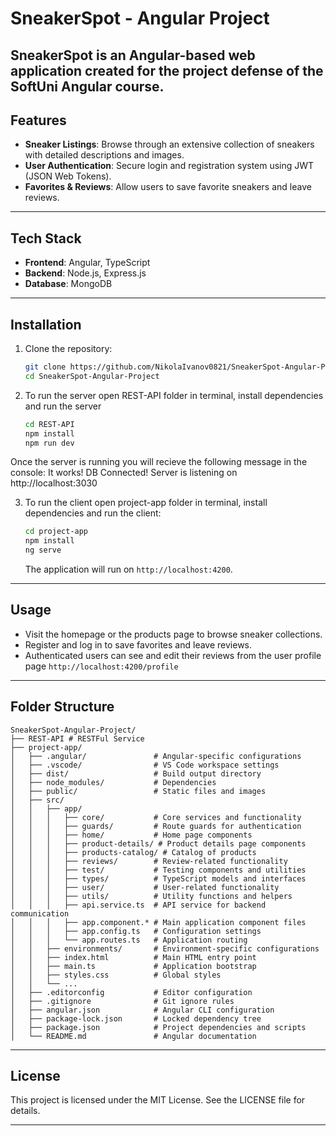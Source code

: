 # SneakerSpot - Angular Project

SneakerSpot is an Angular-based web application created for the project defense of the SoftUni Angular course.
---

## Features

- **Sneaker Listings**: Browse through an extensive collection of sneakers with detailed descriptions and images.
- **User Authentication**: Secure login and registration system using JWT (JSON Web Tokens).
- **Favorites & Reviews**: Allow users to save favorite sneakers and leave reviews.

---

## Tech Stack

- **Frontend**: Angular, TypeScript
- **Backend**: Node.js, Express.js 
- **Database**: MongoDB 

---

## Installation

1. Clone the repository:
   ```bash
   git clone https://github.com/NikolaIvanov0821/SneakerSpot-Angular-Project.git
   cd SneakerSpot-Angular-Project
   ```

2. To run the server open REST-API folder in terminal, install dependencies and run the server
   ```bash
   cd REST-API
   npm install
   npm run dev
   ```
  Once the server is running you will recieve the following message in the console: 
  It works!
  DB Connected!
  Server is listening on http://localhost:3030
  
3. To run the client open project-app folder in terminal, install dependencies and run the client:
   ```bash
   cd project-app
   npm install
   ng serve
   ```
   The application will run on `http://localhost:4200`.

---

## Usage

- Visit the homepage or the products page to browse sneaker collections.
- Register and log in to save favorites and leave reviews.
- Authenticated users can see and edit their reviews from the user profile page `http://localhost:4200/profile`
---

## Folder Structure

```plaintext
SneakerSpot-Angular-Project/
├── REST-API # RESTFul Service
├── project-app/
│   ├── .angular/               # Angular-specific configurations
│   ├── .vscode/                # VS Code workspace settings
│   ├── dist/                   # Build output directory
│   ├── node_modules/           # Dependencies
│   ├── public/                 # Static files and images
│   ├── src/
│   │   ├── app/
│   │   │   ├── core/           # Core services and functionality
│   │   │   ├── guards/         # Route guards for authentication
│   │   │   ├── home/           # Home page components
│   │   │   ├── product-details/ # Product details page components
│   │   │   ├── products-catalog/ # Catalog of products
│   │   │   ├── reviews/        # Review-related functionality
│   │   │   ├── test/           # Testing components and utilities
│   │   │   ├── types/          # TypeScript models and interfaces
│   │   │   ├── user/           # User-related functionality
│   │   │   ├── utils/          # Utility functions and helpers
│   │   │   ├── api.service.ts  # API service for backend communication
│   │   │   ├── app.component.* # Main application component files
│   │   │   ├── app.config.ts   # Configuration settings
│   │   │   └── app.routes.ts   # Application routing
│   │   ├── environments/       # Environment-specific configurations
│   │   ├── index.html          # Main HTML entry point
│   │   ├── main.ts             # Application bootstrap
│   │   ├── styles.css          # Global styles
│   │   └── ...
│   ├── .editorconfig           # Editor configuration
│   ├── .gitignore              # Git ignore rules
│   ├── angular.json            # Angular CLI configuration
│   ├── package-lock.json       # Locked dependency tree
│   ├── package.json            # Project dependencies and scripts
│   └── README.md               # Angular documentation

```

---

## License

This project is licensed under the MIT License. See the LICENSE file for details.

---


